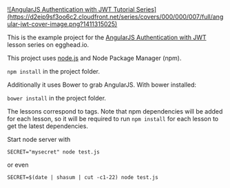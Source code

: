<a href="https://egghead.io/series/angularjs-authentication-with-jwt">
![AngularJS Authentication with JWT Tutorial Series](https://d2eip9sf3oo6c2.cloudfront.net/series/covers/000/000/007/full/angular-jwt-cover-image.png?1411315025)
</a>

This is the example project for the [AngularJS Authentication with JWT](https://egghead.io/series/angularjs-authentication-with-jwt) lesson series on egghead.io.


This project uses [node.js](http://nodejs.org/) and Node Package Manager (npm).

`npm install` in the project folder.

Additionally it uses Bower to grab AngularJS. With bower installed:

`bower install` in the project folder.

The lessons correspond to tags. Note that npm dependencies will be added for each lesson, so it will be required to run `npm install` for each lesson to get the latest dependencies.


Start node server with

```shell
SECRET="mysecret" node test.js
```

or even

```shell
SECRET=$(date | shasum | cut -c1-22) node test.js
```